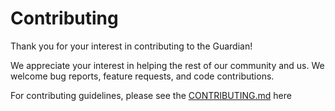 # Contributing

Thank you for your interest in contributing to the Guardian!

We appreciate your interest in helping the rest of our community and us. We welcome bug reports, feature requests, and code contributions.

For contributing guidelines, please see the [CONTRIBUTING.md](https://github.com/hashgraph/guardian/blob/main/CONTRIBUTING.md) here

